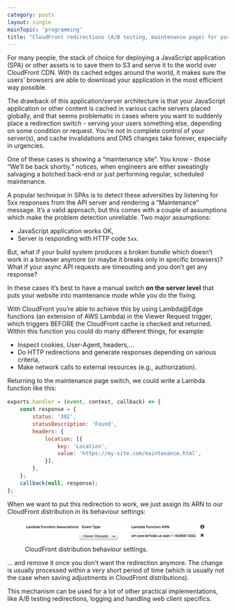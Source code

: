 ```yaml
---
category: posts
layout: single
mainTopic: 'programming'
title: "CloudFront redirections (A/B testing, maintenance page) for your SPA using AWS Lambda"
---
```


For many people, the stack of choice for deploying a JavaScript application (SPA) or other assets is to save them to S3 and serve it to the world over CloudFront CDN. With its cached edges around the world, it makes sure the users’ browsers are able to download your application in the most efficient way possible.

The drawback of this application/server architecture is that your JavaScript application or other content is cached in various cache servers placed globally, and that seems problematic in cases where you want to suddenly place a redirection switch - serving your users something else, depending on some condition or request. You’re not in complete control of your server(s), and cache invalidations and DNS changes take forever, especially in urgencies.

One of these cases is showing a “maintenance site”. You know - those “We’ll be back shortly.” notices, when engineers are either sweatingly salvaging a botched back-end or just performing regular, scheduled maintenance.

A popular technique in SPAs is to detect these adversities by listening for 5xx responses from the API server and rendering a “Maintenance” message. It’s a valid approach, but this comes with a couple of assumptions which make the problem detection unreliable. Two major assumptions:

- JavaScript application works OK,
- Server is responding with HTTP code `5xx`.

But, what if your build system produces a broken bundle which doesn’t work in a browser anymore (or maybe it breaks only in specific browsers)? What if your async API requests are timeouting and you don’t get any response?

In these cases it’s best to have a manual switch **on the server level** that puts your website into maintenance mode while you do the fixing.

With CloudFront you’re able to achieve this by using Lambda@Edge functions (an extension of AWS Lambda) in the Viewer Request trigger, which triggers BEFORE the CloudFront cache is checked and returned. Within this function you could do many different things, for example:

- Inspect cookies, User-Agent, headers,...
- Do HTTP redirections and generate responses depending on various criteria,
- Make network calls to external resources (e.g., authorization).

Returning to the maintenance page switch, we could write a Lambda function like this:

```javascript
exports.handler = (event, context, callback) => {
    const response = {
        status: '302',
        statusDescription: 'Found',
        headers: {
            location: [{
                key: 'Location',
                value: 'https://my-site.com/maintenance.html',
            }],
        },
    };
    callback(null, response);
};
```

When we want to put this redirection to work, we just assign its ARN to our CloudFront distribution in its behaviour settings:

<figure>
    <a href="/images/lambda-post/cloudfront-lambda-redirect.png"><img src="/images/lambda-post/cloudfront-lambda-redirect.png"></a>
    <figcaption>CloudFront distribution behaviour settings.</figcaption>
</figure>

… and remove it once you don’t want the redirection anymore. The change is usually processed within a very short period of time (which is usually not the case when saving adjustments in CloudFront distributions).

This mechanism can be used for a lot of other practical implementations, like A/B testing redirections, logging and handling web client specifics.
